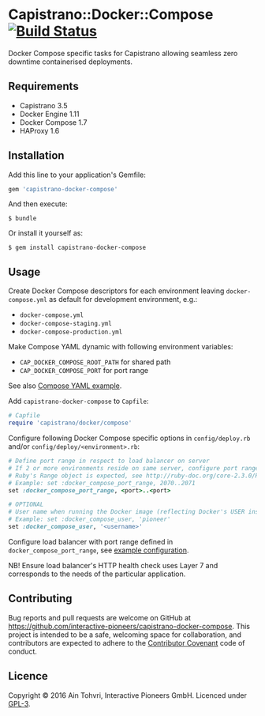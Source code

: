 # Capistrano::Docker::Compose [![Build Status](https://travis-ci.org/interactive-pioneers/capistrano-docker-compose.svg?branch=master)](https://travis-ci.org/interactive-pioneers/capistrano-docker-compose)

Docker Compose specific tasks for Capistrano allowing seamless zero downtime containerised deployments.

## Requirements

- Capistrano 3.5
- Docker Engine 1.11
- Docker Compose 1.7
- HAProxy 1.6

## Installation

Add this line to your application's Gemfile:

```ruby
gem 'capistrano-docker-compose'
```

And then execute:

    $ bundle

Or install it yourself as:

    $ gem install capistrano-docker-compose

## Usage

Create Docker Compose descriptors for each environment leaving `docker-compose.yml` as default for development environment, e.g.:

  - `docker-compose.yml`
  - `docker-compose-staging.yml`
  - `docker-compose-production.yml`

Make Compose YAML dynamic with following environment variables:

- `CAP_DOCKER_COMPOSE_ROOT_PATH` for shared path
- `CAP_DOCKER_COMPOSE_PORT` for port range

See also [Compose YAML example](https://github.com/interactive-pioneers/capistrano-docker-compose/blob/master/docker-compose-staging.example.yml).

Add `capistrano-docker-compose` to `Capfile`:

``` ruby
# Capfile
require 'capistrano/docker/compose'
```

Configure following Docker Compose specific options in `config/deploy.rb` and/or `config/deploy/<environment>.rb`:

```ruby
# Define port range in respect to load balancer on server
# If 2 or more environments reside on same server, configure port range as per environment
# Ruby's Range object is expected, see http://ruby-doc.org/core-2.3.0/Range.html
# Example: set :docker_compose_port_range, 2070..2071
set :docker_compose_port_range, <port>..<port>

# OPTIONAL
# User name when running the Docker image (reflecting Docker's USER instruction)
# Example: set :docker_compose_user, 'pioneer'
set :docker_compose_user, '<username>'
```

Configure load balancer with port range defined in `docker_compose_port_range`, see [example configuration](https://github.com/interactive-pioneers/capistrano-docker-compose/blob/master/haproxy.example.cfg).

NB! Ensure load balancer's HTTP health check uses Layer 7 and corresponds to the needs of the particular application.

## Contributing

Bug reports and pull requests are welcome on GitHub at https://github.com/interactive-pioneers/capistrano-docker-compose. This project is intended to be a safe, welcoming space for collaboration, and contributors are expected to adhere to the [Contributor Covenant](http://contributor-covenant.org) code of conduct.

## Licence

Copyright © 2016 Ain Tohvri, Interactive Pioneers GmbH. Licenced under [GPL-3](https://github.com/interactive-pioneers/capistrano-docker-compose/blob/master/LICENSE).
